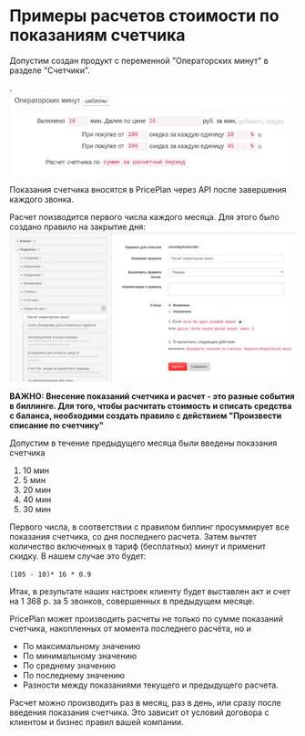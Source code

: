 # Примеры расчетов стоимости по показаниям счетчика

Допустим создан продукт с переменной "Операторских минут" в разделе "Счетчики".

.![](../assets/selection_158.png)

Показания счетчика вносятся в PricePlan через API после завершения каждого звонка.

Расчет поизводится первого числа каждого месяца. Для этого было создано правило на закрытие дня:![](../assets/selection_159.png)

**ВАЖНО: Внесение показаний счетчика и расчет - это разные события в биллинге. Для того, чтобы расчитать стоимость и списать средства с баланса, необходими создать правило с действием "Произвести списание по счетчику"** 

Допустим в течение предыдущего месяца были введены показания счетчика

1. 10 мин
2. 5 мин
3. 20 мин
4. 40 мин
5. 30 мин

Первого числа, в соответствии с правилом биллинг просуммирует все показания счетчика, со дня последнего расчета. Затем вычтет количество включенных в тариф \(бесплатных\) минут и применит скидку. В нашем случае это будет:

`(105 - 10)* 16 * 0.9`

Итак, в результате наших настроек клиенту будет выставлен акт и счет на 1 368 р. за 5 звонков, совершенных в предыдущем месяце.

PricePlan может производить расчеты не только по сумме показаний счетчика, накопленных от момента последнего расчёта, но и

* По максимальному значению
* По минимальному значению
* По среднему значению
* По последнему значению
* Разности между показаниями текущего и предыдущего расчета.

Расчет можно производить раз в месяц, раз в день, или сразу после введения показания счетчика. Это зависит от условий договора с клиентом и бизнес правил вашей компании.

